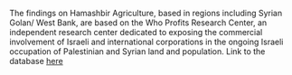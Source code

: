 The findings on Hamashbir Agriculture, based in regions including Syrian Golan/ West Bank, are based on the Who Profits Research Center, an independent research center dedicated to exposing the commercial involvement of Israeli and international corporations in the ongoing Israeli occupation of Palestinian and Syrian land and population. Link to the database [here](https://www.whoprofits.org/companies)